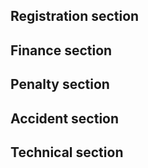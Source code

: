 
## Registration section




## Finance section




## Penalty section




## Accident section




## Technical section
